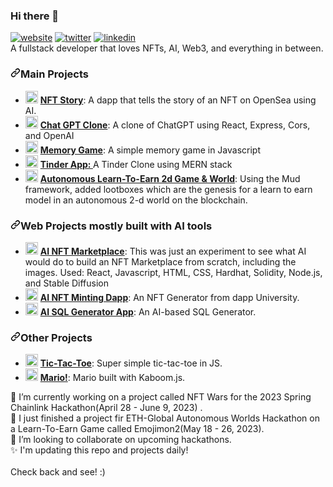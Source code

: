 ### Hi there 👋

<article class="markdown-body entry-content container-lg f5" itemprop="text"><p dir="auto"><a href="https://www.travis-richardson.com" rel="nofollow"><img src="https://camo.githubusercontent.com/5f8d07b1175259568bc0f347fb84b8f8b3254f8fc49a28dfc75ac526e13f3f4b/68747470733a2f2f696d672e736869656c64732e696f2f62616467652f2d626c6f672d626c756576696f6c6574" alt="website" data-canonical-src="https://img.shields.io/badge/-blog-blueviolet" style="max-width: 100%;"></a>
<a href="https://twitter.com/nervos_ninja" rel="nofollow"><img src="https://camo.githubusercontent.com/b01565418a51dcf8feea9f1ce0dc411f74ce43de4a42dbc352d609acc2fe720c/68747470733a2f2f696d672e736869656c64732e696f2f62616467652f2d747769747465722d626c7565" alt="twitter" data-canonical-src="https://img.shields.io/badge/-twitter-blue" style="max-width: 100%;"></a>
<a href="https://www.linkedin.com/in/travislrichardson" rel="nofollow"><img src="https://camo.githubusercontent.com/72b229fd94865c003a0ff3b040e5cc2193a7a92928bfed4bc2c77244a90bf8cd/68747470733a2f2f696d672e736869656c64732e696f2f62616467652f2d6c696e6b6564696e2d304537364138" alt="linkedin" data-canonical-src="https://img.shields.io/badge/-linkedin-0E76A8" style="max-width: 100%;"></a><br>
A fullstack developer that loves NFTs, AI, Web3, and everything in between.</p>
<h3 dir="auto"><a id="user-content-main-projects" class="anchor" aria-hidden="true" href="#main-projects"><svg class="octicon octicon-link" viewBox="0 0 16 16" version="1.1" width="16" height="16" aria-hidden="true"><path d="m7.775 3.275 1.25-1.25a3.5 3.5 0 1 1 4.95 4.95l-2.5 2.5a3.5 3.5 0 0 1-4.95 0 .751.751 0 0 1 .018-1.042.751.751 0 0 1 1.042-.018 1.998 1.998 0 0 0 2.83 0l2.5-2.5a2.002 2.002 0 0 0-2.83-2.83l-1.25 1.25a.751.751 0 0 1-1.042-.018.751.751 0 0 1-.018-1.042Zm-4.69 9.64a1.998 1.998 0 0 0 2.83 0l1.25-1.25a.751.751 0 0 1 1.042.018.751.751 0 0 1 .018 1.042l-1.25 1.25a3.5 3.5 0 1 1-4.95-4.95l2.5-2.5a3.5 3.5 0 0 1 4.95 0 .751.751 0 0 1-.018 1.042.751.751 0 0 1-1.042.018 1.998 1.998 0 0 0-2.83 0l-2.5 2.5a1.998 1.998 0 0 0 0 2.83Z"></path></svg></a>Main Projects</h3>
<ul dir="auto">
<li><g-emoji class="g-emoji" alias="crescent_moon" fallback-src="https://github.githubassets.com/images/icons/emoji/unicode/1f319.png"><img class="emoji" alt="crescent_moon" height="20" width="20" src="https://github.githubassets.com/images/icons/emoji/unicode/1f319.png"></g-emoji> <strong><a href="https://github.com/TravisLeeRichardson/NftStory">NFT Story</a></strong>: A dapp that tells the story of an NFT on OpenSea using AI.</li>
<li><g-emoji class="g-emoji" alias="studio_microphone" fallback-src="https://github.githubassets.com/images/icons/emoji/unicode/1f399.png"><img class="emoji" alt="studio_microphone" height="20" width="20" src="https://github.githubassets.com/images/icons/emoji/unicode/1f399.png"></g-emoji> <strong><a href="https://github.com/TravisLeeRichardson/chatGptClone">Chat GPT Clone</a></strong>: A clone of ChatGPT using React, Express, Cors, and OpenAI</li>
<li><g-emoji class="g-emoji" alias="deciduous_tree" fallback-src="https://github.githubassets.com/images/icons/emoji/unicode/1f333.png"><img class="emoji" alt="deciduous_tree" height="20" width="20" src="https://github.githubassets.com/images/icons/emoji/unicode/1f333.png"></g-emoji> <strong><a href="https://github.com/TravisLeeRichardson/memory-game">Memory Game</a></strong>: A simple memory game in Javascript</li>
<li><g-emoji class="g-emoji" alias="inbox_tray" fallback-src="https://github.githubassets.com/images/icons/emoji/unicode/1f4e5.png"><img class="emoji" alt="inbox_tray" height="20" width="20" src="https://github.githubassets.com/images/icons/emoji/unicode/1f4e5.png"></g-emoji> <strong><a href="https://github.com/TravisLeeRichardson/tinder-clone-1">Tinder App: </a></strong>A Tinder Clone using MERN stack</li>
<li><g-emoji class="g-emoji" alias="studio_microphone" fallback-src="https://github.githubassets.com/images/icons/emoji/unicode/1f399.png"><img class="emoji" alt="studio_microphone" height="20" width="20" src="https://github.githubassets.com/images/icons/emoji/unicode/1f399.png"></g-emoji> <strong><a href="https://github.com/TravisLeeRichardson/emojimon2">Autonomous Learn-To-Earn 2d Game & World</a></strong>: Using the Mud framework, added lootboxes which are the genesis for a learn to earn model in an autonomous 2-d world on the blockchain.</li>
</ul>
<h3 dir="auto"><a id="user-content-web-projects-mostly-built-with-ai-tools" class="anchor" aria-hidden="true" href="#web-projects-mostly-built-with-ai-tools"><svg class="octicon octicon-link" viewBox="0 0 16 16" version="1.1" width="16" height="16" aria-hidden="true"><path d="m7.775 3.275 1.25-1.25a3.5 3.5 0 1 1 4.95 4.95l-2.5 2.5a3.5 3.5 0 0 1-4.95 0 .751.751 0 0 1 .018-1.042.751.751 0 0 1 1.042-.018 1.998 1.998 0 0 0 2.83 0l2.5-2.5a2.002 2.002 0 0 0-2.83-2.83l-1.25 1.25a.751.751 0 0 1-1.042-.018.751.751 0 0 1-.018-1.042Zm-4.69 9.64a1.998 1.998 0 0 0 2.83 0l1.25-1.25a.751.751 0 0 1 1.042.018.751.751 0 0 1 .018 1.042l-1.25 1.25a3.5 3.5 0 1 1-4.95-4.95l2.5-2.5a3.5 3.5 0 0 1 4.95 0 .751.751 0 0 1-.018 1.042.751.751 0 0 1-1.042.018 1.998 1.998 0 0 0-2.83 0l-2.5 2.5a1.998 1.998 0 0 0 0 2.83Z"></path></svg></a>Web Projects mostly built with AI tools</h3>
<ul dir="auto">
<li><g-emoji class="g-emoji" alias="headphones" fallback-src="https://github.githubassets.com/images/icons/emoji/unicode/1f3a7.png"><img class="emoji" alt="headphones" height="20" width="20" src="https://github.githubassets.com/images/icons/emoji/unicode/1f3a7.png"></g-emoji> <strong><a href="https://github.com/TravisLeeRichardson/AI-NFT-Minting-App-V2">AI NFT Marketplace</a></strong>: This was just an experiment to see what AI would do to build an NFT Marketplace from scratch, including the images. Used: React, Javascript, HTML, CSS, Hardhat, Solidity, Node.js, and Stable Diffusion</li>
<li><g-emoji class="g-emoji" alias="notes" fallback-src="https://github.githubassets.com/images/icons/emoji/unicode/1f3b6.png"><img class="emoji" alt="notes" height="20" width="20" src="https://github.githubassets.com/images/icons/emoji/unicode/1f3b6.png"></g-emoji> <strong><a href="https://github.com/TravisLeeRichardson/ai_nft_generator">AI NFT Minting Dapp</a></strong>: An NFT Generator from dapp University.</li>
<li><g-emoji class="g-emoji" alias="notes" fallback-src="https://github.githubassets.com/images/icons/emoji/unicode/1f3b6.png"><img class="emoji" alt="notes" height="20" width="20" src="https://github.githubassets.com/images/icons/emoji/unicode/1f3b6.png"></g-emoji> <strong><a href="https://github.com/TravisLeeRichardson/AI-SQL-Generator">AI SQL Generator App</a></strong>: An AI-based SQL Generator.</li>
</ul>
  <h3 dir="auto"><a id="other-projects" class="anchor" aria-hidden="true" href="#other-projects"><svg class="octicon octicon-link" viewBox="0 0 16 16" version="1.1" width="16" height="16" aria-hidden="true"><path d="m7.775 3.275 1.25-1.25a3.5 3.5 0 1 1 4.95 4.95l-2.5 2.5a3.5 3.5 0 0 1-4.95 0 .751.751 0 0 1 .018-1.042.751.751 0 0 1 1.042-.018 1.998 1.998 0 0 0 2.83 0l2.5-2.5a2.002 2.002 0 0 0-2.83-2.83l-1.25 1.25a.751.751 0 0 1-1.042-.018.751.751 0 0 1-.018-1.042Zm-4.69 9.64a1.998 1.998 0 0 0 2.83 0l1.25-1.25a.751.751 0 0 1 1.042.018.751.751 0 0 1 .018 1.042l-1.25 1.25a3.5 3.5 0 1 1-4.95-4.95l2.5-2.5a3.5 3.5 0 0 1 4.95 0 .751.751 0 0 1-.018 1.042.751.751 0 0 1-1.042.018 1.998 1.998 0 0 0-2.83 0l-2.5 2.5a1.998 1.998 0 0 0 0 2.83Z"></path></svg></a>Other Projects</h3>
<ul dir="auto">
<li><g-emoji class="g-emoji" alias="headphones" fallback-src="https://github.githubassets.com/images/icons/emoji/unicode/1f3a7.png"><img class="emoji" alt="headphones" height="20" width="20" src="https://github.githubassets.com/images/icons/emoji/unicode/1f3a7.png"></g-emoji> <strong><a href="https://github.com/TravisLeeRichardson/tic-tac-toe">Tic-Tac-Toe</a></strong>: Super simple tic-tac-toe in JS.</li>
<li><g-emoji class="g-emoji" alias="headphones" fallback-src="https://github.githubassets.com/images/icons/emoji/unicode/1f3a7.png"><img class="emoji" alt="headphones" height="20" width="20" src="https://github.githubassets.com/images/icons/emoji/unicode/1f3a7.png"></g-emoji> <strong><a href="https://github.com/TravisLeeRichardson/mario-kaboom-js">Mario!</a></strong>: Mario built with Kaboom.js.</li>
</ul>
</article>

  🔭 I’m currently working on a project called NFT Wars for the 2023 Spring Chainlink Hackathon(April 28 - June 9, 2023) .<br>
  🔭 I just finished a project fir ETH-Global Autonomous Worlds Hackathon on a Learn-To-Earn Game called Emojimon2(May 18 - 26, 2023). <br>
  👯 I’m looking to collaborate on upcoming hackathons.<br>
  ✨ I'm updating this repo and projects daily!  <br><br>Check back and see! :)

